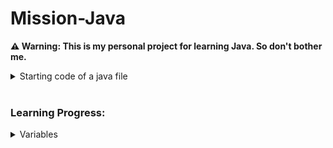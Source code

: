 # Mission-Java

<strong>&#x26A0; Warning: This is my personal project for learning Java. So don't bother me.</strong> <br>

<details>
  <summary>Starting code of a java file</summary>

```java

public class Main{
  public static void main(String[] args){
    ...
  }
}

```
  <details>
  <summary>explanation</summary>
  <img src="images/starting_code_explaination.png" alt="starting code of java" style="display: block; margin: 0 auto;">
  <br>

  1. All classes and functions/methods have an access modifier. Access modifier determines if other classes and methods can access this class or method. ex: public, private...
  2. What type of value will the function return, like: a number, true or false etc... <br>
     *If the function does not return anything, the return type will be "void".
  3. Name of the class. <br>
     *Every function needs to be inside of a class called "Main".
  4. ...
  5. What type of value will the function return, like: a number, true or false etc... <br>
     *If the function does not return anything, the return type will be "void".
  6. Name of the function.(could be anything) <br>
     *Every java code should have at least on function/method "main".
  7. Parentheses(প্রথম বন্ধনী): Used to add parameters for the function, parameters to pass values to the function. Like how to do execute the function.
  8. Pair of curly braces. Inside these curls braces we write out actual java code.
  9. "String[] args" - ...
  </details>
</details>
<br>

<h3>Learning Progress:</h3>

<details>
  <summary>Variables</summary>
  There are 2 types of variables, Primitive types and Reference types.
  <br>

  <div>
    <table>
      <thead>
        <tr>
          <th><strong>Feature</strong></th>
          <th><strong>Primitive Types</strong></th>
          <th><strong>Reference Types</strong></th>
        </tr>
      </thead>
      <tbody>
        <tr>
          <td><strong>Definition</strong></td>
          <td>Basic data types provided by Java</td>
          <td>Objects and arrays that refer to memory locations</td>
        </tr>
        <tr>
          <td><strong>Examples</strong></td>
          <td><code>int</code>, <code>char</code>, <code>float</code>, <code>boolean</code></td>
          <td><code>String</code>, <code>Arrays</code>, <code>Objects</code></td>
        </tr>
        <tr>
          <td><strong>Memory Allocation</strong></td>
          <td>Stored in stack memory</td>
          <td>Stored in heap memory</td>
        </tr>
        <tr>
          <td><strong>Data Stored</strong></td>
          <td>Directly contains the value <br> *independent of each other</td>
          <td>Contains the memory address (reference) <br> *not independent</td>
        </tr>
        <tr>
          <td><strong>Performance</strong></td>
          <td>Faster due to direct value access</td>
          <td>Slower due to reference handling</td>
        </tr>
        <tr>
          <td><strong>Default Value</strong></td>
          <td>Type-specific default (e.g., <code>0</code>, <code>false</code>)</td>
          <td><code>null</code></td>
        </tr>
        <tr>
          <td><strong>Size</strong></td>
          <td>Fixed size (e.g., <code>int</code> is 4 bytes)</td>
          <td>Varies based on object size</td>
        </tr>
        <tr>
          <td><strong>Nullability</strong></td>
          <td>Cannot be <code>null</code></td>
          <td>Can be <code>null</code></td>
        </tr>
      </tbody>
    </table>
  </div>
</details>
